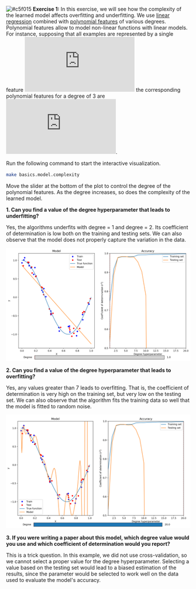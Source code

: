 ![#c5f015](https://placehold.it/15/c5f015/000000?text=+) **Exercise 1:** In this exercise, we will see how the complexity of the learned model affects overfitting and underfitting. We use [linear regression](http://scikit-learn.org/stable/modules/generated/sklearn.linear_model.LinearRegression.html) combined with [polynomial features](http://scikit-learn.org/stable/modules/generated/sklearn.preprocessing.PolynomialFeatures.html) of various degrees. Polynomial features allow to model non-linear functions with linear models. For instance, supposing that all examples are represented by a single feature ![equation](http://latex.codecogs.com/gif.latex?%5Cmathbf%7Bx%7D%20%3D%20%5Bx_1%5D) the corresponding polynomial features for a degree of 3 are ![equation](http://latex.codecogs.com/gif.latex?%5Cmathbf%7Bx%7D%20%3D%20%5C%5B1%2C%20x_1%2C%20x_1%5E2%2C%20x_1%5E3%5C%5D).


Run the following command to start the interactive visualization.

```bash
make basics.model.complexity
```

Move the slider at the bottom of the plot to control the degree of the polynomial features. As the degree increases, so does the complexity of the learned model.

**1. Can you find a value of the degree hyperparameter that leads to underfitting?**

Yes, the algorithms underfits with degree = 1 and degree = 2. 
Its coefficient of determination is low both on the training and testing sets.
We can also observe that the model does not properly capture the variation in the data.

![underfitting](./underfitting.png)

**2. Can you find a value of the degree hyperparameter that leads to overfitting?**

Yes, any values greater than 7 leads to overfitting. That is, the coefficient of determination is very high on the training set, 
but very low on the testing set.
We can also observe that the algorithm fits the training data so well that the model is fitted to random noise.

![overfitting](./overfitting.png)

**3. If you were writing a paper about this model, which degree value would you use and which coefficient of determination would you report?**

This is a trick question. In this example, we did not use cross-validation, so we cannot select a proper value for the degree hyperparameter. Selecting a value based on the testing set would lead to a biased estimation of the results, since the parameter would be selected to work well on the data used to evaluate the model's accuracy.

